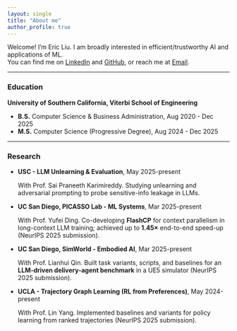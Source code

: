 ```yaml
---
layout: single
title: "About me"
author_profile: true
---
```


Welcome! I’m Eric Liu. I am broadly interested in efficient/trustworthy AI and applications of ML.  
You can find me on [LinkedIn](https://www.linkedin.com/in/eliu4913/) and [GitHub](https://github.com/eliu4913), or reach me at [Email](eliu4913@usc.edu).

---

### Education
**University of Southern California, Viterbi School of Engineering**
- **B.S.** Computer Science & Business Administration, Aug 2020 - Dec 2025
- **M.S.** Computer Science (Progressive Degree), Aug 2024 - Dec 2025

---

### Research
- **USC - LLM Unlearning & Evaluation**, May 2025-present
  
  With Prof. Sai Praneeth Karimireddy. Studying unlearning and adversarial prompting to probe sensitive-info leakage in LLMs.

- **UC San Diego, PICASSO Lab - ML Systems**, Mar 2025-present
  
  With Prof. Yufei Ding. Co-developing **FlashCP** for context parallelism in long-context LLM training; achieved up to **1.45×** end-to-end speed-up (NeurIPS 2025 submission).

- **UC San Diego, SimWorld - Embodied AI**, Mar 2025-present
  
  With Prof. Lianhui Qin. Built task variants, scripts, and baselines for an **LLM-driven delivery-agent benchmark** in a UE5 simulator (NeurIPS 2025 submission).

- **UCLA - Trajectory Graph Learning (RL from Preferences)**, May 2024-present
  
  With Prof. Lin Yang. Implemented baselines and variants for policy learning from ranked trajectories (NeurIPS 2025 submission).


